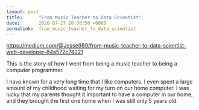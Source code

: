 ```yaml
---
layout: post
title:      "From Music Teacher to Data Scientist"
date:       2020-07-27 20:38:58 +0000
permalink:  from_music_teacher_to_data_scientist
---
```



https://medium.com/@Jesse989/from-music-teacher-to-data-scientist-web-developer-84a572c74221

This is the story of how I went from being a music teacher to being a computer programmer.

I have known for a very long time that I like computers.
I even spent a large amount of my childhood waiting for my turn on our home computer.
I was lucky that my parents thought it important to have a computer in our home, and they brought the first one home when I was still only 5 years old.
